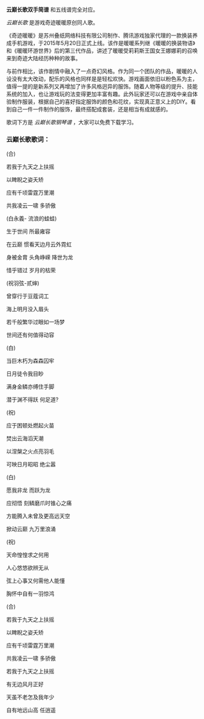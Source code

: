 

**云巅长歌双手简谱** 和五线谱完全对应。

_云巅长歌_ 是游戏奇迹暖暖原创同人歌。

《奇迹暖暖》是苏州叠纸网络科技有限公司制作、腾讯游戏独家代理的一款换装养成手机游戏，于2015年5月20日正式上线。该作是暖暖系列继《暖暖的换装物语》和《暖暖环游世界》后的第三代作品，讲述了暖暖受莉莉斯王国女王娜娜莉的召唤来到奇迹大陆经历种种的故事。

与前作相比，该作剧情中融入了一点奇幻风格。作为同一个团队的作品，暖暖的人设没有太大改动，配乐的风格也同样是是轻松欢快。游戏画面依旧以粉色系为主，值得一提的是新系列又再增加了许多风格迥异的服饰。随着人物等级的提升、技能系统的加入，也让游戏玩的法变得更加丰富有趣。此外玩家还可以在游戏中亲自体验制作服装，根据自己的喜好指定服饰的颜色和花纹，实现真正意义上的DIY。看到自己一件一件制作的服饰，最终搭配成套装，还是相当有成就感的。

歌词下方是 _云巅长歌钢琴谱_ ，大家可以免费下载学习。

### 云巅长歌歌词：

(合)

若我于九天之上扶摇

以睥睨之姿夭矫

应有千顷雷霆万里潮

共我凌云一啸 多骄傲

(白永義- 流浪的蛙蛙)

生于世间 所最雍容

在云巅 惯看天边月云外霓虹

身被金胄 头角峥嵘 降世为龙

惜乎错过 岁月的枯荣

(祝羽弦-贰婶)

曾穿行于豆蔻词工

海上明月没入眉头

若千般繁华过眼如一场梦

世间还有何值得动容

(白)

当巨木朽为森森囚牢

日月徒令我目眇

满身金鳞亦缚住手脚

潜于渊不得跃 何足道?

(祝)

应于困顿处燃起火苗

焚出云海滔天潮

以涅槃之火点亮羽毛

可映日月昭昭 绝尘嚣

(白)

愿我非龙 而跃为龙

应彻悟 刻鳞磨爪时锥心之痛

方能腾入未曾及更高远天空

掀动云巅 九万里浪涌

(祝)

天命惶惶求之何用

人心悠悠欲辨无从

弦上心事又何需他人能懂

胸怀中自有一羽惊鸿

(合)

若我于九天之上扶摇

以睥睨之姿夭矫

应有千顷雷霆万里潮

共我凌云一啸 多骄傲

若我于九天之上扶摇

有无边风月正好

天虽不老怎及我年少

自有地远山高 任逍遥

